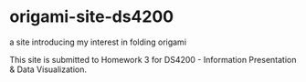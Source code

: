 # origami-site-ds4200
a site introducing my interest in folding origami

This site is submitted to Homework 3 for DS4200 - Information Presentation & Data Visualization.

